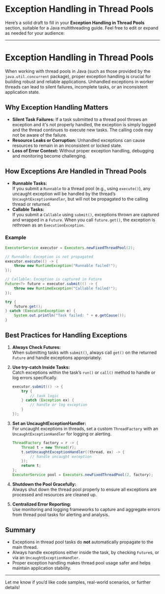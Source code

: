 <!-- TODO: Add content for this topic -->

# Exception Handling in Thread Pools
Here’s a solid draft to fill in your **Exception Handling in Thread Pools** section, suitable for a Java multithreading guide. Feel free to edit or expand as needed for your audience:

---

# Exception Handling in Thread Pools

When working with thread pools in Java (such as those provided by the `java.util.concurrent` package), proper exception handling is crucial for building robust and reliable applications. Unhandled exceptions in worker threads can lead to silent failures, incomplete tasks, or an inconsistent application state.

## Why Exception Handling Matters

- **Silent Task Failures:** If a task submitted to a thread pool throws an exception and it's not properly handled, the exception is simply logged and the thread continues to execute new tasks. The calling code may not be aware of the failure.
- **Resource Leaks or Corruption:** Unhandled exceptions can cause resources to remain in an inconsistent or locked state.
- **Loss of Error Context:** Without proper exception handling, debugging and monitoring become challenging.

## How Exceptions Are Handled in Thread Pools

- **Runnable Tasks:**  
  If you submit a `Runnable` to a thread pool (e.g., using `execute()`), any uncaught exception will be handled by the thread’s `UncaughtExceptionHandler`, but will not be propagated to the calling thread or returned.
- **Callable Tasks:**  
  If you submit a `Callable` using `submit()`, exceptions thrown are captured and wrapped in a `Future`. When you call `future.get()`, the exception is rethrown as an `ExecutionException`.

### Example

```java
ExecutorService executor = Executors.newFixedThreadPool(2);

// Runnable: Exception is not propagated
executor.execute(() -> {
    throw new RuntimeException("Runnable failed!");
});

// Callable: Exception is captured in Future
Future<?> future = executor.submit(() -> {
    throw new RuntimeException("Callable failed!");
});

try {
    future.get();
} catch (ExecutionException e) {
    System.out.println("Task failed: " + e.getCause());
}
```

## Best Practices for Handling Exceptions

1. **Always Check Futures:**  
   When submitting tasks with `submit()`, always call `get()` on the returned `Future` and handle exceptions appropriately.

2. **Use try-catch Inside Tasks:**  
   Catch exceptions within the task’s `run()` or `call()` method to handle or log errors specifically.

   ```java
   executor.submit(() -> {
       try {
           // task logic
       } catch (Exception ex) {
           // handle or log exception
       }
   });
   ```

3. **Set an UncaughtExceptionHandler:**  
   For uncaught exceptions in threads, set a custom `ThreadFactory` with an `UncaughtExceptionHandler` for logging or alerting.

   ```java
   ThreadFactory factory = r -> {
       Thread t = new Thread(r);
       t.setUncaughtExceptionHandler((thread, ex) -> {
           // handle uncaught exception
       });
       return t;
   };
   ExecutorService pool = Executors.newFixedThreadPool(2, factory);
   ```

4. **Shutdown the Pool Gracefully:**  
   Always shut down the thread pool properly to ensure all exceptions are processed and resources are cleaned up.

5. **Centralized Error Reporting:**  
   Use monitoring and logging frameworks to capture and aggregate errors from thread pool tasks for alerting and analysis.

## Summary

- Exceptions in thread pool tasks do **not** automatically propagate to the main thread.
- Always handle exceptions either inside the task, by checking `Future`s, or via an `UncaughtExceptionHandler`.
- Proper exception handling makes thread pool usage safer and helps maintain application stability.

---

Let me know if you’d like code samples, real-world scenarios, or further details!
<!-- Content will be added later -->
